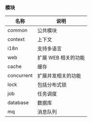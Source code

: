 ### 模块

| 名称         | 说明           |
|------------|--------------|
| common     | 公共模块         |
| context    | 上下文          |
| i18n       | 支持多语言        |
| web        | 扩展 WEB 相关的功能 |
| cache      | 缓存           |
| concurrent | 扩展并发相关的功能    |
| lock       | 包括分布式锁       |
| job        | 任务调度         |
| database   | 数据库          |
| mq         | 消息队列         |
